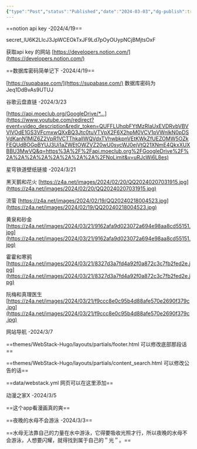 ```yaml
---
{"type":"Post","status":"Published","date":"2024-03-03","dg-publish":true,"permalink":"/notion//","dgPassFrontmatter":true}
---
```


==notion api key -2024/4/19==

secret_lU6K2LIcJ3JpWCEOkTxJF9Ld7pOyOUypNCjBMjtsOxF

获取api key 的网站 [https://developers.notion.com/](https://developers.notion.com/)

==数据库密码简单记下 -2024/4/19==

[https://supabase.com/](https://supabase.com/) 数据库密码为 Jeq1DdBvAs9UTUJ

谷歌云盘直链 -2024/3/23

[https://api.moeclub.org/GoogleDrive/*...](https://www.youtube.com/redirect?event=video_description&redir_token=QUFFLUhqbFYtMzRlaUxEVDRvbVBVVlVOdE1GS3VFcmxwQXxBQ3Jtc0tuVTVpX2F6X2hpM0VCV1pVWnlkN0pDSVdKanN1MlZ6Z2VpR1VCTThkallWQVdxTVhwbkpnVEtKWkZfUEZOMW5OZkFEQUdBOGpBYUJ3Ui1aZWEtOWZVZ20wU0sycWJ0ejVtQ21XNmE4QkxXUXBBU3MwVQ&q=https%3A%2F%2Fapi.moeclub.org%2FGoogleDrive%2F%2A%2A%2A%2A%2A%2A%2A%2A%2FNoLimit&v=uRJcWi6L8es)

星穹铁道壁纸链接 -2024/3/21

黑天鹅和花火 [https://z4a.net/images/2024/02/20/QQ20240207031915.jpg](https://z4a.net/images/2024/02/20/QQ20240207031915.jpg)

流萤 [https://z4a.net/images/2024/02/19/QQ20240218004523.jpg](https://z4a.net/images/2024/02/19/QQ20240218004523.jpg)

黄泉和砂金 [https://z4a.net/images/2024/03/21/9162afa9d023072a694e98aa8cd55151.jpg](https://z4a.net/images/2024/03/21/9162afa9d023072a694e98aa8cd55151.jpg)

霍霍和寒鸦 [https://z4a.net/images/2024/03/21/8327d3a7fd4a92f0a872c3c7fb2fed2e.jpg](https://z4a.net/images/2024/03/21/8327d3a7fd4a92f0a872c3c7fb2fed2e.jpg)

阮梅和真理医生 [https://z4a.net/images/2024/03/21/f9ccc8e0c95b4d88afe570e2690f379c.jpg](https://z4a.net/images/2024/03/21/f9ccc8e0c95b4d88afe570e2690f379c.jpg)

网站导航 -2024/3/7

==themes/WebStack-Hugo/layouts/partials/footer.html 可以修改底部那段话==

==themes/WebStack-Hugo/layouts/partials/content_search.html 可以修改公告的话==

==data/webstack.yml 网页可以在这里添加==

  

动漫之家X -2024/3/5

==这个app看漫画真的爽==

  

==夜晚的水母不会游泳 -2024/3/3==

==水母无法靠自己的力量在水中游泳，它得要吸收光照才行，所以夜晚的水母不会游泳，人想要闪耀，就得找到属于自己的＂光＂。==